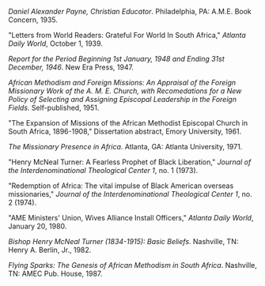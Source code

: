 *Daniel Alexander Payne, Christian Educator*. Philadelphia, PA: A.M.E. Book Concern, 1935.

"Letters from World Readers: Grateful For World In South Africa," *Atlanta Daily World*, October 1, 1939. 

*Report for the Period Beginning 1st January, 1948 and Ending 31st December, 1946*. New Era Press, 1947.

*African Methodism and Foreign Missions: An Appraisal of the Foreign Missionary Work of the A. M. E. Church, with Recomedations for a New Policy of Selecting and Assigning Episcopal Leadership in the Foreign Fields*. Self-published, 1951.

"The Expansion of Missions of the African Methodist Episcopal Church in South Africa, 1896-1908," Dissertation abstract, Emory University, 1961.

*The Missionary Presence in Africa*. Atlanta, GA: Atlanta University, 1971. 

"Henry McNeal Turner: A Fearless Prophet of Black Liberation," *Journal of the Interdenominational Theological Center 1*, no. 1 (1973).

"Redemption of Africa: The vital impulse of Black American overseas missionaries," *Journal of the Interdenominational Theological Center 1*, no. 2 (1974).

"AME Ministers' Union, Wives Alliance Install Officers," *Atlanta Daily World*, January 20, 1980. 

*Bishop Henry McNeal Turner (1834-1915): Basic Beliefs*. Nashville, TN: Henry A. Berlin, Jr., 1982. 

*Flying Sparks: The Genesis of African Methodism in South Africa*. Nashville, TN: AMEC Pub. House, 1987.
